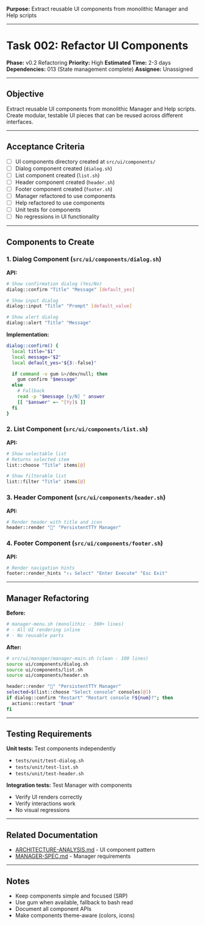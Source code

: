 **Purpose:** Extract reusable UI components from monolithic Manager and Help scripts

---

# Task 002: Refactor UI Components

**Phase:** v0.2 Refactoring
**Priority:** High
**Estimated Time:** 2-3 days
**Dependencies:** 013 (State management complete)
**Assignee:** Unassigned

---

## Objective

Extract reusable UI components from monolithic Manager and Help scripts. Create modular, testable UI pieces that can be reused across different interfaces.

---

## Acceptance Criteria

- [ ] UI components directory created at `src/ui/components/`
- [ ] Dialog component created (`dialog.sh`)
- [ ] List component created (`list.sh`)
- [ ] Header component created (`header.sh`)
- [ ] Footer component created (`footer.sh`)
- [ ] Manager refactored to use components
- [ ] Help refactored to use components
- [ ] Unit tests for components
- [ ] No regressions in UI functionality

---

## Components to Create

### 1. Dialog Component (`src/ui/components/dialog.sh`)

**API:**
```bash
# Show confirmation dialog (Yes/No)
dialog::confirm "Title" "Message" [default_yes]

# Show input dialog
dialog::input "Title" "Prompt" [default_value]

# Show alert dialog
dialog::alert "Title" "Message"
```

**Implementation:**
```bash
dialog::confirm() {
  local title="$1"
  local message="$2"
  local default_yes="${3:-false}"

  if command -v gum &>/dev/null; then
    gum confirm "$message"
  else
    # Fallback
    read -p "$message [y/N] " answer
    [[ "$answer" =~ ^[Yy]$ ]]
  fi
}
```

### 2. List Component (`src/ui/components/list.sh`)

**API:**
```bash
# Show selectable list
# Returns selected item
list::choose "Title" items[@]

# Show filterable list
list::filter "Title" items[@]
```

### 3. Header Component (`src/ui/components/header.sh`)

**API:**
```bash
# Render header with title and icon
header::render "󰓉" "PersistentTTY Manager"
```

### 4. Footer Component (`src/ui/components/footer.sh`)

**API:**
```bash
# Render navigation hints
footer::render_hints "↑↓ Select" "Enter Execute" "Esc Exit"
```

---

## Manager Refactoring

**Before:**
```bash
# manager-menu.sh (monolithic - 300+ lines)
# - All UI rendering inline
# - No reusable parts
```

**After:**
```bash
# src/ui/manager/manager-main.sh (clean - 100 lines)
source ui/components/dialog.sh
source ui/components/list.sh
source ui/components/header.sh

header::render "󰓉" "PersistentTTY Manager"
selected=$(list::choose "Select console" consoles[@])
if dialog::confirm "Restart" "Restart console F${num}?"; then
  actions::restart "$num"
fi
```

---

## Testing Requirements

**Unit tests:** Test components independently
- `tests/unit/test-dialog.sh`
- `tests/unit/test-list.sh`
- `tests/unit/test-header.sh`

**Integration tests:** Test Manager with components
- Verify UI renders correctly
- Verify interactions work
- No visual regressions

---

## Related Documentation

- [ARCHITECTURE-ANALYSIS.md](../docs/ARCHITECTURE-ANALYSIS.md) - UI component pattern
- [MANAGER-SPEC.md](../specs/MANAGER-SPEC.md) - Manager requirements

---

## Notes

- Keep components simple and focused (SRP)
- Use gum when available, fallback to bash read
- Document all component APIs
- Make components theme-aware (colors, icons)
